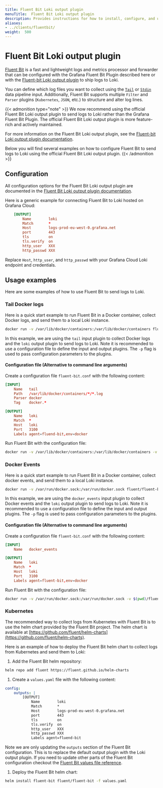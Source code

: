 ```yaml
---
title: Fluent Bit Loki output plugin
menuTitle:  Fluent Bit Loki output plugin
description: Provides instructions for how to install, configure, and use the Fluent Bit client to send logs to Loki.
aliases: 
- ../clients/fluentbit/
weight:  500
---
```

# Fluent Bit Loki output plugin

[Fluent Bit](https://fluentbit.io/) is a fast and lightweight logs and metrics processor and forwarder that can be configured with the Grafana Fluent Bit Plugin described here or with the [Fluent-bit Loki output plugin](https://docs.fluentbit.io/manual/pipeline/outputs/loki) to ship logs to Loki. 

You can define which log files you want to collect using the [`Tail`](https://docs.fluentbit.io/manual/pipeline/inputs/tail) or [`Stdin`](https://docs.fluentbit.io/manual/pipeline/inputs/standard-input) data pipeline input. Additionally, Fluent Bit supports multiple `Filter` and `Parser` plugins (`Kubernetes`, `JSON`, etc.) to structure and alter log lines.

{{< admonition type="note" >}}
We now recommend using the official Fluent Bit Loki output plugin to send logs to Loki rather than the Grafana Fluent Bit Plugin. The official Fluent Bit Loki output plugin is more feature-rich and actively maintained. 

For more information on the Fluent Bit Loki output plugin, see the [Fluent-bit Loki output plugin documentation](https://docs.fluentbit.io/manual/pipeline/outputs/loki).

Below you will find several examples on how to configure Fluent Bit to send logs to Loki using the official Fluent Bit Loki output plugin.
{{< /admonition >}}

## Configuration

All configuration options for the Fluent Bit Loki output plugin are documented in the [Fluent Bit Loki output plugin documentation](https://docs.fluentbit.io/manual/pipeline/outputs/loki#configuration-parameters).

Here is a generic example for connecting Fluent Bit to Loki hosted on Grafana Cloud:

```conf
    [OUTPUT]
        Name        loki
        Match       *
        Host        logs-prod-eu-west-0.grafana.net
        port        443
        tls         on
        tls.verify  on
        http_user   XXX
        http_passwd XXX
```

Replace `Host`, `http_user`, and `http_passwd` with your Grafana Cloud Loki endpoint and credentials.


## Usage examples

Here are some examples of how to use Fluent Bit to send logs to Loki.

### Tail Docker logs

Here is a quick start example to run Fluent Bit in a Docker container, collect Docker logs, and send them to a local Loki instance. 

```bash
docker run -v /var/lib/docker/containers:/var/lib/docker/containers fluent/fluent-bit:latest /fluent-bit/bin/fluent-bit -i tail -p Path="/var/lib/docker/containers/*/*.log" -p Parser=docker -p Tag="docker.*"  -o loki -p host=loki -p port=3100 -p labels="agent=fluend-bit,env=docker"
```

In this example, we are using the `tail` input plugin to collect Docker logs and the `loki` output plugin to send logs to Loki. Note it is recommended to use a configuration file to define the input and output plugins. The `-p` flag is used to pass configuration parameters to the plugins.

#### Configuration file (Alternative to command line arguments)

Create a configuration file `fluent-bit.conf` with the following content:

```conf
[INPUT]
    Name   tail
    Path   /var/lib/docker/containers/*/*.log
    Parser docker
    Tag    docker.*

[OUTPUT]
    Name   loki
    Match  *
    Host   loki
    Port   3100
    Labels agent=fluend-bit,env=docker
```

Run Fluent Bit with the configuration file:

```bash
docker run -v /var/lib/docker/containers:/var/lib/docker/containers -v $(pwd)/fluent-bit.conf:/fluent-bit/etc/fluent-bit.conf fluent/fluent-bit:latest /fluent-bit/bin/fluent-bit -c /fluent-bit/etc/fluent-bit.conf
```

### Docker Events

Here is a quick start example to run Fluent Bit in a Docker container, collect docker events, and send them to a local Loki instance. 

```bash
docker run -v /var/run/docker.sock:/var/run/docker.sock fluent/fluent-bit:latest /fluent-bit/bin/fluent-bit -i docker_events -o loki -p host=loki -p port=3100 -p labels="agent=fluend-bit,env=docker"
```

In this example, we are using the `docker_events` input plugin to collect Docker events and the `loki` output plugin to send logs to Loki. Note it is recommended to use a configuration file to define the input and output plugins. The `-p` flag is used to pass configuration parameters to the plugins.

#### Configuration file (Alternative to command line arguments)

Create a configuration file `fluent-bit.conf` with the following content:

```conf
[INPUT]
    Name   docker_events

[OUTPUT]
    Name   loki
    Match  *
    Host   loki
    Port   3100
    Labels agent=fluent-bit,env=docker
```

Run Fluent Bit with the configuration file:

```bash
docker run -v /var/run/docker.sock:/var/run/docker.sock -v $(pwd)/fluent-bit.conf:/fluent-bit/etc/fluent-bit.conf fluent/fluent-bit:latest /fluent-bit/bin/fluent-bit -c /fluent-bit/etc/fluent-bit.conf
```

### Kubernetes

The recommended way to collect logs from Kubernetes with Fluent Bit is to use the helm chart provided by the Fluent Bit project. The helm chart is available at [https://github.com/fluent/helm-charts](https://github.com/fluent/helm-charts).

Here is an example of how to deploy the Fluent Bit helm chart to collect logs from Kubernetes and send them to Loki:

1. Add the Fluent Bit helm repository:
   
```bash
helm repo add fluent https://fluent.github.io/helm-charts
```
1. Create a `values.yaml` file with the following content:

```yaml
config:
    outputs: |
        [OUTPUT]
            Name        loki
            Match       *
            Host        logs-prod-eu-west-0.grafana.net
            port        443
            tls         on
            tls.verify  on
            http_user   XXX
            http_passwd XXX
            Labels agent=fluend-bit
```

Note we are only updating the `outputs` section of the Fluent Bit configuration. This is to replace the default output plugin with the Loki output plugin. If you need to update other parts of the Fluent Bit configuration checkout the [Fluent Bit values file reference](https://github.com/fluent/helm-charts/blob/main/charts/fluent-bit/values.yaml).

1. Deploy the Fluent Bit helm chart:

```bash
helm install fluent-bit fluent/fluent-bit -f values.yaml
```
